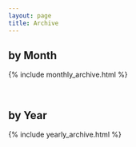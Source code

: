 ```yaml
---
layout: page
title: Archive
---
```

## by Month
{% include monthly_archive.html %}

<br/>

## by Year
{% include yearly_archive.html %}